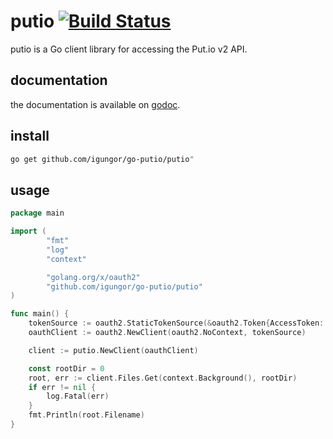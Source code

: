 # putio  [![Build Status](https://travis-ci.org/igungor/go-putio.svg?branch=master)](https://travis-ci.org/igungor/go-putio)

putio is a Go client library for accessing the Put.io v2 API.

## documentation

the documentation is available on [godoc](http://godoc.org/github.com/igungor/go-putio/putio).

## install

```sh
go get github.com/igungor/go-putio/putio"
```

## usage

```go
package main

import (
        "fmt"
        "log"
        "context"

        "golang.org/x/oauth2"
        "github.com/igungor/go-putio/putio"
)

func main() {
    tokenSource := oauth2.StaticTokenSource(&oauth2.Token{AccessToken: "<YOUR-TOKEN-HERE>"})
    oauthClient := oauth2.NewClient(oauth2.NoContext, tokenSource)

    client := putio.NewClient(oauthClient)

    const rootDir = 0
    root, err := client.Files.Get(context.Background(), rootDir)
    if err != nil {
        log.Fatal(err)
    }
    fmt.Println(root.Filename)
}
```
